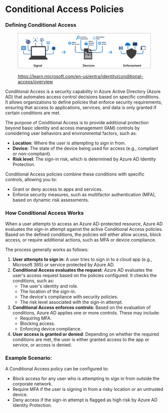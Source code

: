 # Conditional Access Policies

### **Defining Conditional Access**

<figure><img src="../../../.gitbook/assets/image.png" alt=""><figcaption><p><a href="https://learn.microsoft.com/en-us/entra/identity/conditional-access/overview">https://learn.microsoft.com/en-us/entra/identity/conditional-access/overview</a></p></figcaption></figure>

Conditional Access is a security capability in Azure Active Directory (Azure AD) that automates access control decisions based on specific conditions. It allows organizations to define policies that enforce security requirements, ensuring that access to applications, services, and data is only granted if certain conditions are met.

The purpose of Conditional Access is to provide additional protection beyond basic identity and access management (IAM) controls by considering user behaviors and environmental factors, such as:

* **Location**: Where the user is attempting to sign in from.
* **Device**: The state of the device being used for access (e.g., compliant or non-compliant).
* **Risk level**: The sign-in risk, which is determined by Azure AD Identity Protection.

Conditional Access policies combine these conditions with specific controls, allowing you to:

* Grant or deny access to apps and services.
* Enforce security measures, such as multifactor authentication (MFA), based on dynamic risk assessments.

### **How Conditional Access Works**

When a user attempts to access an Azure AD-protected resource, Azure AD evaluates the sign-in attempt against the active Conditional Access policies. Based on the defined conditions, the policies will either allow access, block access, or require additional actions, such as MFA or device compliance.

The process generally works as follows:

1. **User attempts to sign in**: A user tries to sign in to a cloud app (e.g., Microsoft 365) or service protected by Azure AD.
2. **Conditional Access evaluates the request**: Azure AD evaluates the user's access request based on the policies configured. It checks the conditions, such as:
   * The user's identity and role.
   * The location of the sign-in.
   * The device's compliance with security policies.
   * The risk level associated with the sign-in attempt.
3. **Conditional Access enforces controls**: Based on the evaluation of conditions, Azure AD applies one or more controls. These may include:
   * Requiring MFA.
   * Blocking access.
   * Enforcing device compliance.
4. **User access is granted or denied**: Depending on whether the required conditions are met, the user is either granted access to the app or service, or access is denied.

### **Example Scenario:**

A Conditional Access policy can be configured to:

* Block access for any user who is attempting to sign in from outside the corporate network.
* Require MFA if the user is signing in from a risky location or an untrusted device.
* Deny access if the sign-in attempt is flagged as high risk by Azure AD Identity Protection.
